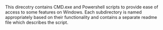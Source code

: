 This direcotry contains CMD.exe and Powershell scripts to provide ease of access to some features on Windows. Each subdirectory is named appropriately based on their functionality and contains a separate readme file which describes the script.
